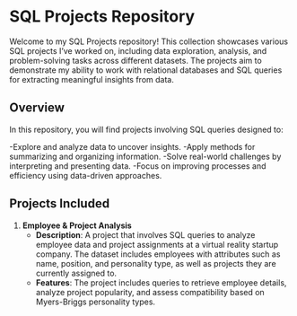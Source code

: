 # SQL Projects Repository

Welcome to my SQL Projects repository! This collection showcases various SQL projects I’ve worked on, including data exploration, analysis, and problem-solving tasks across different datasets. The projects aim to demonstrate my ability to work with relational databases and SQL queries for extracting meaningful insights from data.

## Overview

In this repository, you will find projects involving SQL queries designed to:

-Explore and analyze data to uncover insights.
-Apply methods for summarizing and organizing information.
-Solve real-world challenges by interpreting and presenting data.
-Focus on improving processes and efficiency using data-driven approaches.

## Projects Included

1. **Employee & Project Analysis**
   - **Description**: A project that involves SQL queries to analyze employee data and project assignments at a virtual reality startup company. The dataset includes employees with attributes such as name, position, and personality type, as well as projects they are currently assigned to.
   - **Features**: The project includes queries to retrieve employee details, analyze project popularity, and assess compatibility based on Myers-Briggs personality types.




